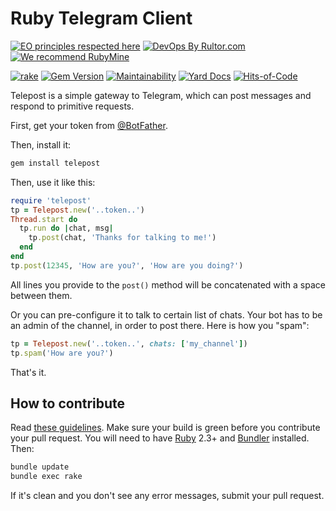 # Ruby Telegram Client

[![EO principles respected here](https://www.elegantobjects.org/badge.svg)](https://www.elegantobjects.org)
[![DevOps By Rultor.com](http://www.rultor.com/b/yegor256/telepost)](http://www.rultor.com/p/yegor256/telepost)
[![We recommend RubyMine](https://www.elegantobjects.org/rubymine.svg)](https://www.jetbrains.com/ruby/)

[![rake](https://github.com/yegor256/telepost/actions/workflows/rake.yml/badge.svg)](https://github.com/yegor256/telepost/actions/workflows/rake.yml)
[![Gem Version](https://badge.fury.io/rb/telepost.svg)](http://badge.fury.io/rb/telepost)
[![Maintainability](https://api.codeclimate.com/v1/badges/21aec58faee3866bdfbb/maintainability)](https://codeclimate.com/github/yegor256/telepost/maintainability)
[![Yard Docs](http://img.shields.io/badge/yard-docs-blue.svg)](http://rubydoc.info/github/yegor256/telepost/master/frames)
[![Hits-of-Code](https://hitsofcode.com/github/yegor256/telepost)](https://hitsofcode.com/view/github/yegor256/telepost)

Telepost is a simple gateway to Telegram, which can post messages
and respond to primitive requests.

First, get your token from [@BotFather](https://t.me/BotFather).

Then, install it:

```bash
gem install telepost
```

Then, use it like this:

```ruby
require 'telepost'
tp = Telepost.new('..token..')
Thread.start do
  tp.run do |chat, msg|
    tp.post(chat, 'Thanks for talking to me!')
  end
end
tp.post(12345, 'How are you?', 'How are you doing?')
```

All lines you provide to the `post()` method will be concatenated
with a space between them.

Or you can pre-configure it to talk to certain list of chats.
Your bot has to be an admin of the channel, in order to post there.
Here is how you "spam":

```ruby
tp = Telepost.new('..token..', chats: ['my_channel'])
tp.spam('How are you?')
```

That's it.

## How to contribute

Read
[these guidelines](https://www.yegor256.com/2014/04/15/github-guidelines.html).
Make sure your build is green before you contribute
your pull request. You will need to have
[Ruby](https://www.ruby-lang.org/en/) 2.3+ and
[Bundler](https://bundler.io/) installed. Then:

```bash
bundle update
bundle exec rake
```

If it's clean and you don't see any error messages, submit your pull request.
